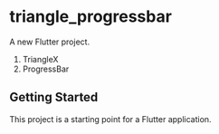 # triangle_progressbar

A new Flutter project.

1. TriangleX
2. ProgressBar

## Getting Started

This project is a starting point for a Flutter application.
